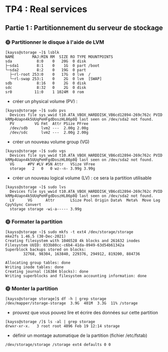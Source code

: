 # TP4 : Real services
## Partie 1 : Partitionnement du serveur de stockage

### 🌞 Partitionner le disque à l'aide de LVM

```
[kayss@storage ~]$ lsblk
NAME        MAJ:MIN RM  SIZE RO TYPE MOUNTPOINTS
sda           8:0    0   20G  0 disk
├─sda1        8:1    0    1G  0 part /boot
└─sda2        8:2    0   19G  0 part
  ├─rl-root 253:0    0   17G  0 lvm  /
  └─rl-swap 253:1    0    2G  0 lvm  [SWAP]
sdb           8:16   0    2G  0 disk
sdc           8:32   0    2G  0 disk
sr0          11:0    1 1024M  0 rom
```

- créer un physical volume (PV) :

```
[kayss@storage ~]$ sudo pvs
  Devices file sys_wwid t10.ATA_VBOX_HARDDISK_VB6cd12894-269c762c PVID kRMp4Uapn4k5UUqPeHFgdDoszHL86p8Q last seen on /dev/sda2 not found.
  PV         VG Fmt  Attr PSize PFree
  /dev/sdb      lvm2 ---  2.00g 2.00g
  /dev/sdc      lvm2 ---  2.00g 2.00g
```
- créer un nouveau volume group (VG)
```
[kayss@storage ~]$ sudo vgs
  Devices file sys_wwid t10.ATA_VBOX_HARDDISK_VB6cd12894-269c762c PVID kRMp4Uapn4k5UUqPeHFgdDoszHL86p8Q last seen on /dev/sda2 not found.
  VG      #PV #LV #SN Attr   VSize VFree
  storage   2   0   0 wz--n- 3.99g 3.99g
```

- créer un nouveau logical volume (LV) : ce sera la partition utilisable

```
[kayss@storage ~]$ sudo lvs
  Devices file sys_wwid t10.ATA_VBOX_HARDDISK_VB6cd12894-269c762c PVID kRMp4Uapn4k5UUqPeHFgdDoszHL86p8Q last seen on /dev/sda2 not found.
  LV      VG      Attr       LSize Pool Origin Data%  Meta%  Move Log Cpy%Sync Convert
  storage storage -wi-a----- 3.99g
```

### 🌞 Formater la partition

```
[kayss@storage ~]$ sudo mkfs -t ext4 /dev/storage/storage
mke2fs 1.46.5 (30-Dec-2021)
Creating filesystem with 1046528 4k blocks and 261632 inodes
Filesystem UUID: 033b80cc-c6b4-41da-8949-63d54b61342a
Superblock backups stored on blocks:
        32768, 98304, 163840, 229376, 294912, 819200, 884736

Allocating group tables: done
Writing inode tables: done
Creating journal (16384 blocks): done
Writing superblocks and filesystem accounting information: done
```

### 🌞 Monter la partition

```
[kayss@storage storage]$ df -h | grep storage
/dev/mapper/storage-storage  3.9G  401M  3.3G  11% /storage
```
- prouvez que vous pouvez lire et écrire des données sur cette partition
```
[kayss@storage /]$ ls -al | grep storage
drwxr-xr-x.   3 root root 4096 Feb 19 12:14 storage
```
- définir un montage automatique de la partition (fichier /etc/fstab)
```
/dev/storage/storage /storage ext4 defaults 0 0
```

